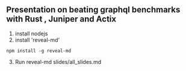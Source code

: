 ## Presentation on beating graphql benchmarks with Rust , Juniper and Actix

1. install nodejs
2. install 'reveal-md'
```
npm install -g reveal-md
```
3. Run reveal-md slides/all_slides.md 
